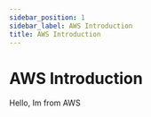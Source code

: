 ```yaml
---
sidebar_position: 1
sidebar_label: AWS Introduction
title: AWS Introduction
---
```


# AWS Introduction

Hello, Im from AWS